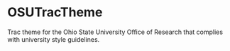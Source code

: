 # OSUTracTheme
Trac theme for the Ohio State University Office of Research that complies with university style guidelines.
